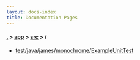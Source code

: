 ```yaml
---
layout: docs-index
title: Documentation Pages
---
```

#### [.](./../../index) > [app](./../index) > [src](./index) > **/**

- [test/java/james/monochrome/ExampleUnitTest](test/java/james/monochrome/ExampleUnitTest)

